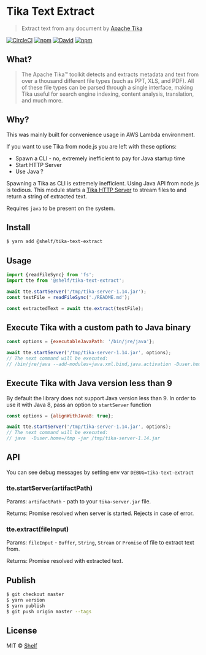 # Tika Text Extract

> Extract text from any document by [Apache Tika](https://tika.apache.org/)

[![CircleCI](https://img.shields.io/circleci/project/github/vladgolubev/tika-text-extract.svg)](https://circleci.com/gh/vladgolubev/tika-text-extract)
[![npm](https://img.shields.io/npm/v/tika-text-extract.svg)](https://www.npmjs.com/package/tika-text-extract)
[![David](https://img.shields.io/david/vladgolubev/tika-text-extract.svg)](https://david-dm.org/vladgolubev/tika-text-extract)
[![npm](https://img.shields.io/npm/dm/tika-text-extract.svg)](https://github.com/vladgolubev/tika-text-extract)

## What?

> The Apache Tika™ toolkit detects and extracts metadata and text from over a thousand
> different file types (such as PPT, XLS, and PDF). All of these file types can be parsed
> through a single interface, making Tika useful for search engine indexing,
> content analysis, translation, and much more.

## Why?

This was mainly built for convenience usage in AWS Lambda environment.

If you want to use Tika from node.js you are left with these options:
* Spawn a CLI - no, extremely inefficient to pay for Java startup time
* Start HTTP Server
* Use Java ?

Spawning a Tika as CLI is extremely inefficient.
Using Java API from node.js is tedious.
This module starts a [Tika HTTP Server](https://wiki.apache.org/tika/TikaJAXRS) to stream files to
and return a string of extracted text.

Requires `java` to be present on the system.

## Install

```bash
$ yarn add @shelf/tika-text-extract
```

## Usage

```javascript
import {readFileSync} from 'fs';
import tte from '@shelf/tika-text-extract';

await tte.startServer('/tmp/tika-server-1.14.jar');
const testFile = readFileSync('./README.md');

const extractedText = await tte.extract(testFile);
```

## Execute Tika with a custom path to Java binary

```javascript
const options = {executableJavaPath: '/bin/jre/java'};

await tte.startServer('/tmp/tika-server-1.14.jar', options);
// The next command will be executed:
// /bin/jre/java --add-modules=java.xml.bind,java.activation -Duser.home=/tmp -jar /tmp/tika-server-1.14.jar
```

## Execute Tika with Java version less than 9

By default the library does not support Java version less than 9.
In order to use it with Java 8, pass an option to `startServer` function

```javascript
const options = {alignWithJava8: true};

await tte.startServer('/tmp/tika-server-1.14.jar', options);
// The next command will be executed:
// java  -Duser.home=/tmp -jar /tmp/tika-server-1.14.jar
```

## API

You can see debug messages by setting env var `DEBUG=tika-text-extract`

### tte.startServer(artifactPath)

Params: `artifactPath` - path to your `tika-server.jar` file.

Returns: Promise resolved when server is started. Rejects in case of error.

### tte.extract(fileInput)

Params: `fileInput` - `Buffer`, `String`, `Stream` or `Promise` of file to extract text from.

Returns: Promise resolved with extracted text.

## Publish

```sh
$ git checkout master
$ yarn version
$ yarn publish
$ git push origin master --tags
```

## License

MIT © [Shelf](https://shelf.io)
